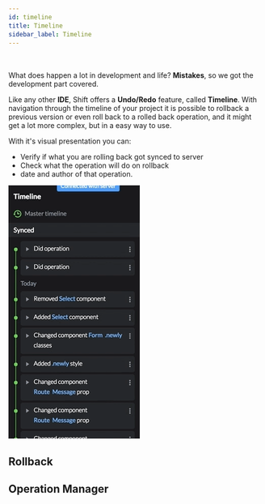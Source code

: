 ```yaml
---
id: timeline
title: Timeline
sidebar_label: Timeline
---
```


<br><br>
What does happen a lot in development and life? __Mistakes__, so we got the development part covered.

Like any other __IDE__, Shift offers a __Undo/Redo__ feature, called __Timeline__. With navigation through the timeline of your project it is possible to rollback a previous version or even roll back to a rolled back operation, and it might get a lot more complex, but in a easy way to use.

With it's visual presentation you can:

* Verify if what you are rolling back got synced to server
* Check what the operation will do on rollback
* date and author of that operation.

![Timeline](/docs/assets/timeline.gif)

## Rollback

## Operation Manager

<br><br><br>

